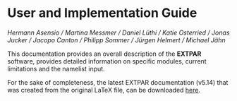 # User and Implementation Guide

*Hermann Asensio / Martina Messmer / Daniel Lüthi / Katie Osterried / Jonas Jucker / Jacopo Canton / Philipp Sommer / Jürgen Helmert / Michael Jähn*

This documentation provides an overall description of the **EXTPAR** software,
provides detailed information on specific modules, current limitations
and the namelist input.

For the sake of completeness, the latest EXTPAR documentation (v5.14) 
that was created from the original LaTeX file, can be downloaded
[here](EXTPAR_User_Manual_5_14.pdf).
